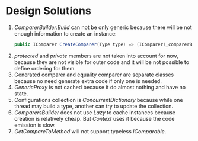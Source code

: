 # Design Solutions

1. *ComparerBuilder.Build* can not be only generic because there will be not enough information to create an instance:
    ``` csharp
    public IComparer CreateComparer(Type type) => (IComparer)_comparerBuilder.Build<T>(type);
    ```
1. *protected* and *private* members are not taken into account for now, because they are not visible for outer code and it will be not possible to define ordering for them.
1. Generated comparer and equality comparer are separate classes because no need generate extra code if only one is needed.
1. *GenericProxy* is not cached because it do almost nothing and have no state.
1. Configurations collection is *ConcurrentDictionary* because while one thread may build a type, another can try to update the collection.
1. *ComparersBuilder* does not use *Lazy* to cache instances because creation is relatively cheap. But *Context* uses it because the code emission is slow.
1. *GetCompareToMethod* will not support typeless *IComparable*.
